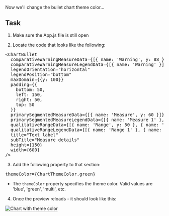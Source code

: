 Now we'll change the bullet chart theme color...

## Task

1) Make sure the App.js file is still open

2) Locate the code that looks like the following:

<pre class="file">
&lt;ChartBullet
  comparativeWarningMeasureData={[{ name: &#39;Warning&#39;, y: 88 }]}
  comparativeWarningMeasureLegendData={[{ name: &#39;Warning&#39; }]}
  legendOrientation=&quot;horizontal&quot;
  legendPosition=&quot;bottom&quot;
  maxDomain={{y: 100}}
  padding={{
    bottom: 50,
    left: 150,
    right: 50,
    top: 50
  }}
  primarySegmentedMeasureData={[{ name: &#39;Measure&#39;, y: 60 }]}
  primarySegmentedMeasureLegendData={[{ name: &#39;Measure 1&#39; }, { name: &#39;Measure 2&#39; }]}
  qualitativeRangeData={[{ name: &#39;Range&#39;, y: 50 }, { name: &#39;Range&#39;, y: 75 }]}
  qualitativeRangeLegendData={[{ name: &#39;Range 1&#39; }, { name: &#39;Range 2&#39; }]}
  title="Text label"
  subTitle="Measure details"
  height={150}
  width={600}
/&gt;
</pre>

3) Add the following property to that section:

<pre class="file" data-target="clipboard">
themeColor={ChartThemeColor.green}
</pre>

- The `themeColor` property specifies the theme color. Valid values are 'blue', 'green', 'multi', etc.

4) Once the preview reloads - it should look like this:
<img src="module-bullet/assets/theme.png" alt="Chart with theme color" style="box-shadow: rgba(3, 3, 3, 0.2) 0px 1.25px 2.5px 0px;" />
